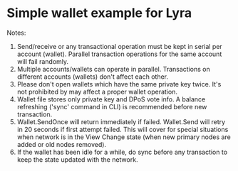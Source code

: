 # Simple wallet example for Lyra

Notes:

1) Send/receive or any transactional operation must be kept in serial per account (wallet). Parallel transaction operations for the same account will fail randomly.
2) Multiple accounts/wallets can operate in parallel. Transactions on different accounts (wallets) don't affect each other.
3) Please don't open wallets which have the same private key twice. It's not prohibited by may affect a proper wallet operation.
4) Wallet file stores only private key and DPoS vote info. A balance refreshing ('sync' command in CLI) is recommended before new transaction.
5) Wallet.SendOnce will return immediately if failed. Wallet.Send will retry in 20 seconds if first attempt failed. 
This will cover for special situations when network is in the View Change state (when new primary nodes are added or old nodes removed).
6) If the wallet has been idle for a while, do sync before any transaction to keep the state updated with the network.